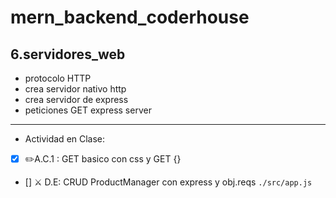 # mern_backend_coderhouse
## 6.servidores_web
- protocolo HTTP
- crea servidor nativo http
- crea servidor de express
- peticiones GET express server
-------------------
- Actividad en Clase:
- [x] ✏️A.C.1 : GET basico con css y GET {}
- [] ⚔️ D.E: CRUD ProductManager con express y obj.reqs `./src/app.js`

